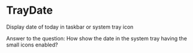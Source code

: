 # TrayDate
Display date of today in taskbar or system tray icon

Answer to the question: How show the date in the system tray having the small icons enabled?

